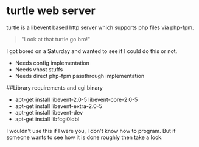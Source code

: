 turtle web server
======

turtle is a libevent based http server which supports php files via php-fpm.

> "Look at that turtle go bro!"

I got bored on a Saturday and wanted to see if I could do this or not.

- Needs config implementation
- Needs vhost stuffs
- Needs direct php-fpm passthrough implementation

##Library requirements and cgi binary
- apt-get install libevent-2.0-5 libevent-core-2.0-5
- apt-get install libevent-extra-2.0-5
- apt-get install libevent-dev
- apt-get install libfcgi0ldbl


I wouldn't use this if I were you, I don't know how to program.
But if someone wants to see how it is done roughly then take a look.
